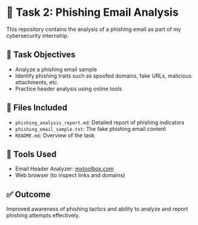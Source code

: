 # 📁 Task 2: Phishing Email Analysis

This repository contains the analysis of a phishing email as part of my cybersecurity internship.

## 🔎 Task Objectives

- Analyze a phishing email sample
- Identify phishing traits such as spoofed domains, fake URLs, malicious attachments, etc.
- Practice header analysis using online tools

## 📂 Files Included

- `phishing_analysis_report.md`: Detailed report of phishing indicators
- `phishing_email_sample.txt`: The fake phishing email content
- `README.md`: Overview of the task

## 🧰 Tools Used

- Email Header Analyzer: [mxtoolbox.com](https://mxtoolbox.com/EmailHeaders.aspx)
- Web browser (to inspect links and domains)

## ✅ Outcome

Improved awareness of phishing tactics and ability to analyze and report phishing attempts effectively.
